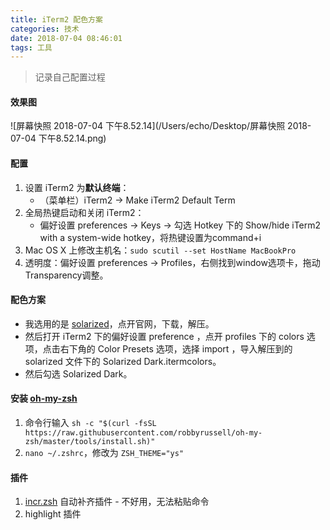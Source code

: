 ```yaml
---
title: iTerm2 配色方案
categories: 技术
date: 2018-07-04 08:46:01
tags: 工具
---
```




> 记录自己配置过程

#### 效果图

![屏幕快照 2018-07-04 下午8.52.14](/Users/echo/Desktop/屏幕快照 2018-07-04 下午8.52.14.png)

#### 配置

<!--more-->

1. 设置 iTerm2 为**默认终端**：
   - （菜单栏）iTerm2 -> Make iTerm2 Default Term 
2. 全局热键启动和关闭 iTerm2：
   - 偏好设置 preferences -> Keys -> 勾选 Hotkey 下的 Show/hide iTerm2 with a system-wide hotkey，将热键设置为command+i
3.  Mac OS X 上修改主机名：`sudo scutil --set HostName MacBookPro`
4. 透明度：偏好设置 preferences -> Profiles，右侧找到window选项卡，拖动Transparency调整。



#### 配色方案

- 我选用的是 [solarized](http://ethanschoonover.com/solarized)，点开官网，下载，解压。
- 然后打开 iTerm2 下的偏好设置 preference ，点开 profiles 下的 colors 选项，点击右下角的 Color Presets  选项，选择 import ，导入解压到的 solarized 文件下的 Solarized Dark.itermcolors。
- 然后勾选 Solarized Dark。



#### 安装 [oh-my-zsh](http://ohmyz.sh/) 

1. 命令行输入 `sh -c "$(curl -fsSL https://raw.githubusercontent.com/robbyrussell/oh-my-zsh/master/tools/install.sh)"`
2. `nano ~/.zshrc`，修改为 `ZSH_THEME="ys"`



#### 插件

1. [incr.zsh](https://link.jianshu.com/?t=http://mimosa-pudica.net/zsh-incremental.html) 自动补齐插件 - 不好用，无法粘贴命令
2. highlight 插件